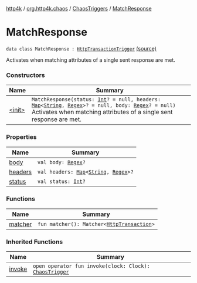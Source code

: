 [http4k](../../../index.md) / [org.http4k.chaos](../../index.md) / [ChaosTriggers](../index.md) / [MatchResponse](./index.md)

# MatchResponse

`data class MatchResponse : `[`HttpTransactionTrigger`](../-http-transaction-trigger/index.md) [(source)](https://github.com/http4k/http4k/blob/master/http4k-testing-chaos/src/main/kotlin/org/http4k/chaos/ChaosTriggers.kt#L101)

Activates when matching attributes of a single sent response are met.

### Constructors

| Name | Summary |
|---|---|
| [&lt;init&gt;](-init-.md) | `MatchResponse(status: `[`Int`](https://kotlinlang.org/api/latest/jvm/stdlib/kotlin/-int/index.html)`? = null, headers: `[`Map`](https://kotlinlang.org/api/latest/jvm/stdlib/kotlin.collections/-map/index.html)`<`[`String`](https://kotlinlang.org/api/latest/jvm/stdlib/kotlin/-string/index.html)`, `[`Regex`](https://kotlinlang.org/api/latest/jvm/stdlib/kotlin.text/-regex/index.html)`>? = null, body: `[`Regex`](https://kotlinlang.org/api/latest/jvm/stdlib/kotlin.text/-regex/index.html)`? = null)`<br>Activates when matching attributes of a single sent response are met. |

### Properties

| Name | Summary |
|---|---|
| [body](body.md) | `val body: `[`Regex`](https://kotlinlang.org/api/latest/jvm/stdlib/kotlin.text/-regex/index.html)`?` |
| [headers](headers.md) | `val headers: `[`Map`](https://kotlinlang.org/api/latest/jvm/stdlib/kotlin.collections/-map/index.html)`<`[`String`](https://kotlinlang.org/api/latest/jvm/stdlib/kotlin/-string/index.html)`, `[`Regex`](https://kotlinlang.org/api/latest/jvm/stdlib/kotlin.text/-regex/index.html)`>?` |
| [status](status.md) | `val status: `[`Int`](https://kotlinlang.org/api/latest/jvm/stdlib/kotlin/-int/index.html)`?` |

### Functions

| Name | Summary |
|---|---|
| [matcher](matcher.md) | `fun matcher(): Matcher<`[`HttpTransaction`](../../../org.http4k.core/-http-transaction/index.md)`>` |

### Inherited Functions

| Name | Summary |
|---|---|
| [invoke](../-http-transaction-trigger/invoke.md) | `open operator fun invoke(clock: Clock): `[`ChaosTrigger`](../../-chaos-trigger.md) |
